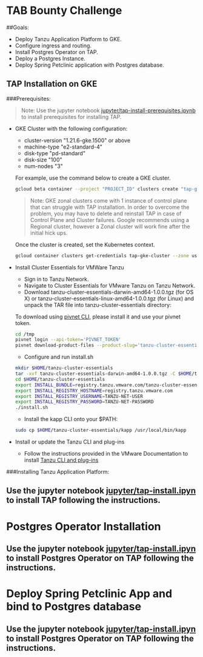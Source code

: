 # TAB Bounty Challenge
##Goals: 
- Deploy Tanzu Application Platform to GKE.
- Configure ingress and routing.
- Install Postgres Operator on TAP.
- Deploy a Postgres Instance. 
- Deploy Spring Petclinic application with Postgres database.

## TAP Installation on GKE
###Prerequisites:
>Note: Use the jupyter notebook <a href="https://github.com/sreeramsunkara/tap-bounty/blob/main/jupyter/tap-install-prerequistes.ipynb">jupyter/tap-install-prerequisites.ipynb</a> to install prerequisites for installing TAP.
- GKE Cluster with the following configuration:
  - cluster-version "1.21.6-gke.1500" or above
  - machine-type "e2-standard-4"
  - disk-type "pd-standard" 
  - disk-size "100"
  - num-nodes "3"

  For example, use the command below to create a GKE cluster.  
  ```bash
  gcloud beta container --project "PROJECT_ID" clusters create "tap-gke-cluster" --zone "us-central1-c" --no-enable-basic-auth --cluster-version "1.21.6-gke.1500" --release-channel "regular" --machine-type "e2-standard-4" --image-type "COS_CONTAINERD" --disk-type "pd-standard" --disk-size "100" --metadata disable-legacy-endpoints=true --scopes "https://www.googleapis.com/auth/devstorage.read_only","https://www.googleapis.com/auth/logging.write","https://www.googleapis.com/auth/monitoring","https://www.googleapis.com/auth/servicecontrol","https://www.googleapis.com/auth/service.management.readonly","https://www.googleapis.com/auth/trace.append" --max-pods-per-node "110" --num-nodes "3" --logging=SYSTEM,WORKLOAD --monitoring=SYSTEM --enable-ip-alias --network "projects/fluted-lambda-274409/global/networks/default" --subnetwork "projects/fluted-lambda-274409/regions/us-central1/subnetworks/default" --no-enable-intra-node-visibility --default-max-pods-per-node "110" --no-enable-master-authorized-networks --addons HorizontalPodAutoscaling,HttpLoadBalancing,GcePersistentDiskCsiDriver --enable-autoupgrade --enable-autorepair --max-surge-upgrade 1 --max-unavailable-upgrade 0 --enable-shielded-nodes --node-locations "us-central1-c"
  ```
  >Note: GKE zonal clusters come with 1 instance of control plane that can struggle with TAP installation. In order to overcome the problem, you may have to delete and reinstall TAP in case of Control Plane and Cluster failures.
  > Google recommends using a Regional cluster, however a Zonal cluster will work fine after the initial hick ups.
  
  Once the cluster is created, set the Kubernetes context.
  ```bash
  gcloud container clusters get-credentials tap-gke-cluster --zone us-central1-c --project "PROJECT_ID"
  ```
- Install Cluster Essentials for VMWare Tanzu
  - Sign in to Tanzu Network.
  - Navigate to Cluster Essentials for VMware Tanzu on Tanzu Network.
  - Download tanzu-cluster-essentials-darwin-amd64-1.0.0.tgz (for OS X) or tanzu-cluster-essentials-linux-amd64-1.0.0.tgz (for Linux) and unpack the TAR file into tanzu-cluster-essentials directory:
  
  To download using <a href= "https://github.com/pivotal-cf/pivnet-cli">pivnet CLI</a>, please install it and use your pivnet token.
  ```bash
  cd /tmp
  pivnet login --api-token='PIVNET_TOKEN'
  pivnet download-product-files --product-slug='tanzu-cluster-essentials' --release-version='1.0.0' --product-file-id=1105820
  ```
  - Configure and run install.sh
  ```bash
  mkdir $HOME/tanzu-cluster-essentials
  tar -xvf tanzu-cluster-essentials-darwin-amd64-1.0.0.tgz -C $HOME/tanzu-cluster-essentials
  cd $HOME/tanzu-cluster-essentials
  export INSTALL_BUNDLE=registry.tanzu.vmware.com/tanzu-cluster-essentials/cluster-essentials-bundle@sha256:82dfaf70656b54dcba0d4def85ccae1578ff27054e7533d08320244af7fb0343
  export INSTALL_REGISTRY_HOSTNAME=registry.tanzu.vmware.com
  export INSTALL_REGISTRY_USERNAME=TANZU-NET-USER
  export INSTALL_REGISTRY_PASSWORD=TANZU-NET-PASSWORD
  ./install.sh
  ```
  - Install the kapp CLI onto your $PATH:
  ```bash
  sudo cp $HOME/tanzu-cluster-essentials/kapp /usr/local/bin/kapp
  ```
- Install or update the Tanzu CLI and plug-ins
  - Follow the instructions provided in the VMware Documentation to install <a href="https://docs.vmware.com/en/Tanzu-Application-Platform/1.0/tap/GUID-install-general.html#install-or-update-the-tanzu-cli-and-plugins-2">Tanzu CLI and plug-ins</a>

###Installing Tanzu Application Platform:


## Use the jupyter notebook <a href="https://github.com/sreeramsunkara/tap-bounty/blob/main/jupyter/tap-install.ipynb">jupyter/tap-install.ipyn</a> to install TAP following the instructions.
# Postgres Operator Installation
## Use the jupyter notebook <a href="https://github.com/sreeramsunkara/tap-bounty/blob/main/jupyter/tap-install.ipynb">jupyter/tap-install.ipyn</a> to install Postgres Operator on TAP following the instructions.
# Deploy Spring Petclinic App and bind to Postgres database
## Use the jupyter notebook <a href="https://github.com/sreeramsunkara/tap-bounty/blob/main/jupyter/tap-install.ipynb">jupyter/tap-install.ipyn</a> to install Postgres Operator on TAP following the instructions.

